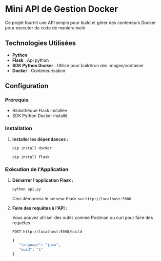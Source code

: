 # Mini API de Gestion Docker

Ce projet fournit une API simple pour build et gérer des conteneurs Docker pour executer du code de manière isolé

## Technologies Utilisées

- **Python** 
- **Flask** : Api python
- **SDK Python Docker** : Utilisé pour build/run des images/container
- **Docker** : Conteneurisation

## Configuration

### Prérequis

- Bibliothèque Flask installée
- SDK Python Docker installé

### Installation

1. **Installer les dépendances :**

   ```bash
   pip install docker
   ```

   ```bash
   pip install flask
   ```

### Exécution de l'Application

1. **Démarrer l'application Flask :**

   ```bash
   python api.py
   ```

   Ceci démarrera le serveur Flask sur `http://localhost:5000`.

2. **Faire des requêtes à l'API :**

   Vous pouvez utiliser des outils comme Postman ou curl pour faire des requêtes :

   ```bash
   POST http://localhost:5000/build

   {
      "language": "java",
      "uuid": "1"
   }
   ```
